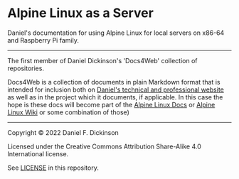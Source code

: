 # Alpine Linux as a Server

Daniel's documentation for using Alpine Linux for local servers on x86-64 and Raspberry Pi family.

--------

The first member of Daniel Dickinson's 'Docs4Web' collection of repositories.

Docs4Web is a collection of documents in plain Markdown format that is intended for inclusion both on [Daniel's technical and professional website](https://www.wildtechgarden.ca/) as well as in the project which it documents, if applicable. In this case the hope is these docs will become part of the [Alpine Linux Docs](https://docs.alpinelinux.org/) or [Alpine Linux Wiki](https://wiki.alpinelinux.org/) or some combination of those)

--------

Copyright © 2022 Daniel F. Dickinson

Licensed under the Creative Commons Attribution Share-Alike 4.0 International license.

See [LICENSE](LICENSE) in this repository.
